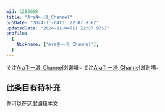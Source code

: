```yaml
---
mid: 1283658
title: "Ara手一滑_Channel"
pubDate: "2024-11-04T11:22:07.936Z"
updatedDate: "2024-11-04T11:22:07.936Z"
profile:
  {
    Nickname: ["Ara手一滑_Channel"],
  }
---
```


关注[Ara手一滑_Channel](https://space.bilibili.com/1283658)谢谢喵~ 关注[Ara手一滑_Channel](https://space.bilibili.com/1283658)谢谢喵~

## 此条目有待补充
你可以在[这里](https://github.com/Yuhanawa/VTuber.ICU-Content/edit/master/v/Ara手一滑_Channel/index.md)编辑本文

